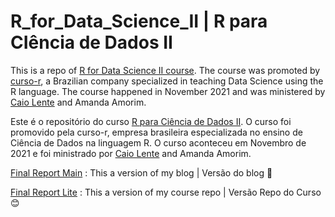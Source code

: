 # R_for_Data_Science_II | R para CIência de Dados II


This is a repo of [R for Data Science II course](https://curso-r.github.io/202111-r4ds-2/). The course was promoted by [curso-r](https://curso-r.com/), a Brazilian company specialized in teaching Data Science using the R language. The course happened in November 2021 and was ministered by [Caio Lente](https://lente.dev/en/) and Amanda Amorim.


Este é o repositório do curso [R para Ciência de Dados II](https://curso-r.github.io/202111-r4ds-2/). O curso foi promovido pela curso-r, empresa brasileira especializada no ensino de Ciência de Dados na linguagem R. O curso aconteceu em Novembro de 2021 e foi ministrado por [Caio Lente](https://lente.dev/en/) and Amanda Amorim.

 

[Final Report Main](https://tainaweb-en.netlify.app/tutorials/) :  This a version of my blog  | Versão do blog :purple_heart:

[Final Report Lite](https://tai-rocha.github.io/R_for_Data_Science_II.github.io/) : This a version of my course repo | Versão Repo do Curso :blush:
